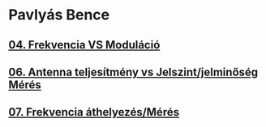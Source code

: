 # Pavlyás Bence

## [04. Frekvencia VS Moduláció](https://github.com/PavlyasB/Meresijegyzokonyvek/blob/main/4-es%20M%C3%A9r%C3%A9s/frekivsmod.md)
## [06. Antenna teljesítmény vs Jelszint/jelminőség Mérés](https://github.com/PavlyasB/Meresijegyzokonyvek/blob/main/7-es%20m%C3%A9r%C3%A9s/antennavsjel)
## [07. Frekvencia áthelyezés/Mérés](https://github.com/PavlyasB/Meresijegyzokonyvek/blob/main/7-es%20M%C3%A9r%C3%A9s/Frekiathelyezes.md)

